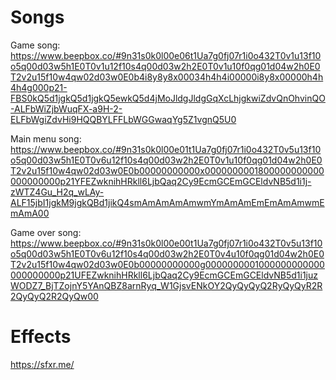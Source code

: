 # Songs

Game song: https://www.beepbox.co/#9n31s0k0l00e06t1Ua7g0fj07r1i0o432T0v1u13f10o5q00d03w5h1E0T0v1u12f10s4q00d03w2h2E0T0v1u10f0qg01d04w2h0E0T2v2u15f10w4qw02d03w0E0b4i8y8y8x00034h4h4i00000i8y8x00000h4h4h4g000p21-FBS0kQ5d1jgkQ5d1jgkQ5ewkQ5d4jMoJldgJldgGqXcLhjgkwiZdvQnOhvinQO-ALFbWiZjbWuqFX-a9H-2-ELFbWgiZdvHi9HQQBYLFFLbWGGwaqYg5Z1vgnQ5U0

Main menu song: https://www.beepbox.co/#9n31s0k0l00e01t1Ua7g0fj07r1i0o432T0v5u13f10o5q00d03w5h1E0T0v6u12f10s4q00d03w2h2E0T0v1u10f0qg01d04w2h0E0T2v2u15f10w4qw02d03w0E0b00000000000x0000000001800000000000000000000p21YFEZwknihHRkll6LjbQaq2Cy9EcmGCEmGCEldvNB5d1i1j-zWTZ4Gu_H2q_wLAy-ALF15jbI1jgkM9jgkQBd1jikQ4smAmAmAmAmwmYmAmAmEmEmAmAmwmEmAmA00

Game over song: https://www.beepbox.co/#9n31s0k0l00e00t1Ua7g0fj07r1i0o432T0v5u13f10o5q00d03w5h1E0T0v6u12f10s4q00d03w2h2E0T0v4u10f0qg01d04w2h0E0T2v2u15f10w4qw02d03w0E0b00000000000g0000000001000000000000000000000p21UFEZwknihHRkll6LjbQaq2Cy9EcmGCEmGCEldvNB5d1i1juzWODZ7_BjTZojnY5YAnQBZ8arnRyq_W1GjsvENkOY2QyQyQyQ2RyQyQyR2R2QyQyQ2R2QyQw00

# Effects
https://sfxr.me/